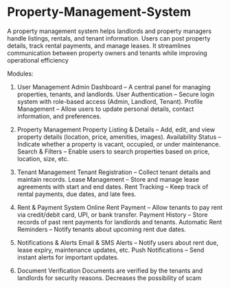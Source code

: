 # Property-Management-System

A property management system helps landlords and property managers handle listings, rentals,
and tenant information. Users can post property details, track rental payments, and manage
leases. It streamlines communication between property owners and tenants while improving
operational efficiency

Modules:

1. User Management
   Admin Dashboard – A central panel for managing properties, tenants, and landlords.
   User Authentication – Secure login system with role-based access (Admin, Landlord, Tenant).
   Profile Management – Allow users to update personal details, contact information, and preferences.

2. Property Management
   Property Listing & Details – Add, edit, and view property details (location, price, amenities, images).
   Availability Status – Indicate whether a property is vacant, occupied, or under maintenance.
   Search & Filters – Enable users to search properties based on price, location, size, etc.

3. Tenant Management
   Tenant Registration – Collect tenant details and maintain records.
   Lease Management – Store and manage lease agreements with start and end dates.
   Rent Tracking – Keep track of rental payments, due dates, and late fees.

4. Rent & Payment System
   Online Rent Payment – Allow tenants to pay rent via credit/debit card, UPI, or bank transfer.
   Payment History – Store records of past rent payments for landlords and tenants.
   Automatic Rent Reminders – Notify tenants about upcoming rent due dates.

5. Notifications & Alerts
   Email & SMS Alerts – Notify users about rent due, lease expiry, maintenance updates, etc.
   Push Notifications – Send instant alerts for important updates.

6. Document Verification
   Documents are verified by the tenants and landlords for security reasons.
   Decreases the possibility of scam
